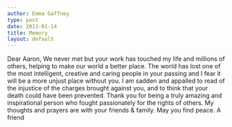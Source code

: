 ```yaml
---
author: Emma Gaffney
type: post
date: 2013-01-14
title: Memory
layout: default
---
```

Dear Aaron,
We never met but your work has touched my life and millions of others, helping to make our world a better place.  The world has lost one of the most intelligent, creative and caring people in your passing and I fear it will be a more unjust place without you.  I am sadden and appalled to read of the injustice of the charges brought against you, and to think that your death could have been prevented.  Thank you for being a truly amazing and inspirational person who fought passionately for the rights of others.  My thoughts and prayers are with your friends & family.
May you find peace.
A friend
